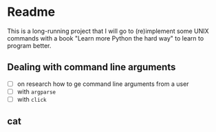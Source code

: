 # Readme

This is a long-running project that I will go to (re)implement some UNIX commands with a book "Learn more Python the hard way" to learn to program better.

## Dealing with command line arguments

- [ ] on research how to ge command line arguments from a user
- [ ] with `argparse`
- [ ] with `click`

## cat


